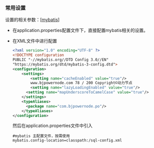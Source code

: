 ### 常用设置

设置的相关参数：[[mybatis](https://mybatis.org/mybatis-3/zh/configuration.html)]

- 在application.properties配置文件下，直接配置mybatis相关的设置。

- 在XML文件中进行配置

  ```xml
  <?xml version="1.0" encoding="UTF-8" ?>
  <!DOCTYPE configuration
  PUBLIC "-//mybatis.org//DTD Config 3.0//EN"
  "https://mybatis.org/dtd/mybatis-3-config.dtd">
  <configuration>
      <settings>
          <setting name="cacheEnabled" value="true"/>
          www.bjpowernode.com 78 / 200 Copyright©动力节点
          <setting name="lazyLoadingEnabled" value="true"/>
  		<setting name="mapUnderscoreToCamelCase" value="true"/>
      </settings>
      <typeAliases>
      	<package name="com.bjpowernode.po"/>
      </typeAliases>
  </configuration>
  ```

  然后在application.properties文件中引入

  ```properties
  #mybatis 主配置文件，按需使用
  mybatis.config-location=classpath:/sql-config.xml
  ```

  